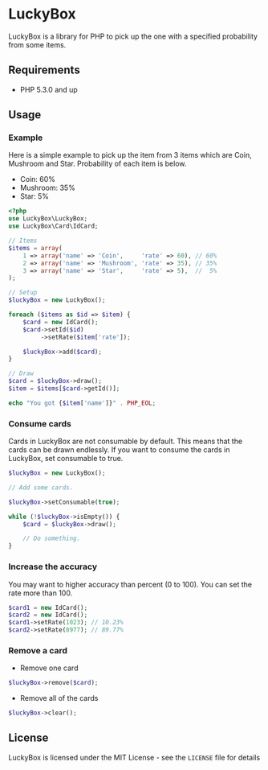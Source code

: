 LuckyBox
=========

LuckyBox is a library for PHP to pick up the one with a specified probability from some items.

Requirements
------------

- PHP 5.3.0 and up

Usage
-----

### Example

Here is a simple example to pick up the item from 3 items which are Coin, Mushroom and Star.
Probability of each item is below.

* Coin: 60%
* Mushroom: 35%
* Star: 5%

```php
<?php
use LuckyBox\LuckyBox;
use LuckyBox\Card\IdCard;

// Items
$items = array(
    1 => array('name' => 'Coin',     'rate' => 60), // 60%
    2 => array('name' => 'Mushroom', 'rate' => 35), // 35%
    3 => array('name' => 'Star',     'rate' => 5),  //  5%
);

// Setup
$luckyBox = new LuckyBox();

foreach ($items as $id => $item) {
    $card = new IdCard();
    $card->setId($id)
         ->setRate($item['rate']);

    $luckyBox->add($card);
}

// Draw
$card = $luckyBox->draw();
$item = $items[$card->getId()];

echo "You got {$item['name']}" . PHP_EOL;
```

### Consume cards

Cards in LuckyBox are not consumable by default. This means that the cards can be drawn endlessly.
If you want to consume the cards in LuckyBox, set consumable to true.

```php
$luckyBox = new LuckyBox();

// Add some cards.

$luckyBox->setConsumable(true);

while (!$luckyBox->isEmpty()) {
    $card = $luckyBox->draw();

    // Do something.
}
```

### Increase the accuracy

You may want to higher accuracy than percent (0 to 100). You can set the rate more than 100.

```php
$card1 = new IdCard();
$card2 = new IdCard();
$card1->setRate(1023); // 10.23%
$card2->setRate(8977); // 89.77%
```

### Remove a card

* Remove one card

```php
$luckyBox->remove($card);
```

* Remove all of the cards

```php
$luckyBox->clear();
```

License
-------

LuckyBox is licensed under the MIT License - see the `LICENSE` file for details
